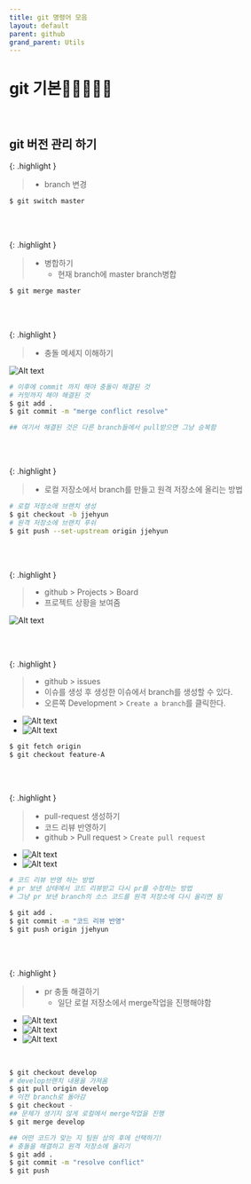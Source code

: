 ```yaml
---
title: git 명령어 모음
layout: default
parent: github
grand_parent: Utils
---
```



# git 기본🎯💡🔥📌✅

<br />

## git 버전 관리 하기

{: .highlight } 
> - branch 변경

```bash
$ git switch master
```

<br />
<br />

{: .highlight } 
> - 병합하기
>   - 현재 branch에 master branch병합

```bash
$ git merge master
```

<br />
<br />

{: .highlight } 
> - 충돌 메세지 이해하기

![Alt text](image-1.png)

```bash
# 이후에 commit 까지 해야 충돌이 해결된 것
# 커밋까지 해야 해결된 것
$ git add .
$ git commit -m "merge conflict resolve"

## 여기서 해결된 것은 다른 branch들에서 pull받으면 그냥 승복함
```


<br />
<br />

{: .highlight } 
> - 로컬 저장소에서 branch를 만들고 원격 저장소에 올리는 방법

```bash
# 로컬 저장소에 브랜치 생성
$ git checkout -b jjehyun
# 원격 저장소에 브랜치 푸쉬
$ git push --set-upstream origin jjehyun
```


<br />
<br />

{: .highlight } 
> - github > Projects > Board
> - 프로젝트 상황을 보여줌


![Alt text](image.png)


<br />
<br />

{: .highlight } 
> - github > issues 
> - 이슈를 생성 후 생성한 이슈에서 branch를 생성할 수 있다.
> - 오른쪽 Development > `Create a branch`를 클릭한다.

- ![Alt text](image-2.png)
- ![Alt text](image-3.png)

```bash
$ git fetch origin
$ git checkout feature-A
```

<br />
<br />

{: .highlight } 
> - pull-request 생성하기
> - 코드 리뷰 반영하기
> - github > Pull request > `Create pull request`

- ![Alt text](image-4.png)
- ![Alt text](image-5.png)

```bash
# 코드 리뷰 반영 하는 방법
# pr 보낸 상태에서 코드 리뷰받고 다시 pr를 수정하는 방법
# 그냥 pr 보낸 branch의 소스 코드를 원격 저장소에 다시 올리면 됨

$ git add .
$ git commit -m "코드 리뷰 반영"
$ git push origin jjehyun
```

<br />
<br />

{: .highlight } 
> - pr 충돌 해결하기
>   - 일단 로컬 저장소에서 merge작업을 진행해야함

- ![Alt text](image-6.png)
- ![Alt text](image-7.png)
- ![Alt text](image-8.png)

<br />

```bash
$ git checkout develop
# develop브랜치 내용을 가져옴
$ git pull origin develop
# 이전 branch로 돌아감
$ git checkout -
## 문제가 생기지 않게 로컬에서 merge작업을 진행
$ git merge develop 

## 어떤 코드가 맞는 지 팀원 상의 후에 선택하기!
# 충돌을 해결하고 원격 저장소에 올리기
$ git add .
$ git commit -m "resolve conflict"
$ git push
```